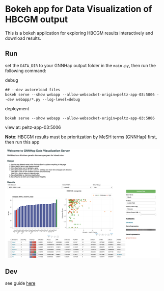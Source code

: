 # Bokeh app for Data Visualization of HBCGM output

This is a bokeh application for exploring HBCGM results interactively and download results.

## Run 

set the `DATA_DIR` to your GNNHap output folder in the `main.py`, then run the following command:


debug  
```shell
## --dev autoreload files 
bokeh serve --show webapp --allow-websocket-origin=peltz-app-03:5006 --dev webapp/*.py --log-level=debug
```

deployment  
```
bokeh serve --show webapp --allow-websocket-origin=peltz-app-03:5006
```

view at: peltz-app-03:5006

**Note**:
HBCGM results must be prioritzation by MeSH terms (GNNHap) first, then run this app


![GNNHap](static/images/GNNHap.png)


## Dev
see guide [here](https://docs.bokeh.org/en/2.4.1/docs/user_guide/server.html)